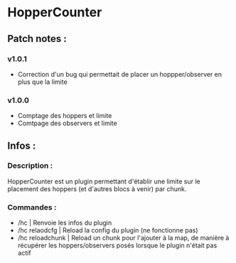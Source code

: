 # HopperCounter

## Patch notes :

### v1.0.1
- Correction d'un bug qui permettait de placer un hoppper/observer en plus que la limite

### v1.0.0
- Comptage des hoppers et limite
- Comtpage des observers et limite

## Infos :

### Description :

HopperCounter est un plugin permettant d'établir une limite sur le placement des hoppers (et d'autres blocs à venir) par chunk.

### Commandes :
- /hc                     | Renvoie les infos du plugin
- /hc relaodcfg           | Reload la config du plugin (ne fonctionne pas)
- /hc reloadchunk         | Reload un chunk pour l'ajouter à la map, de manière à récupérer les hoppers/observers posés lorsque le plugin n'était pas actif

